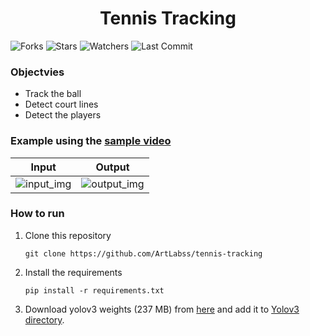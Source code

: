 <h1 align='center'>Tennis Tracking</h1>

![Forks](https://img.shields.io/github/forks/ArtLabss/tennis-tracking.svg)
![Stars](https://img.shields.io/github/stars/ArtLabss/tennis-tracking.svg)
![Watchers](https://img.shields.io/github/watchers/ArtLabss/tennis-tracking.svg)
![Last Commit](https://img.shields.io/github/last-commit/ArtLabss/tennis-tracking.svg) 

<h3>Objectvies</h3>
<ul>
  <li>Track the ball </li>
  <li>Detect court lines </li>
  <li>Detect the players</li>
</ul>



<h3>Example using the <a href="VideoInput/video_input1.mp4">sample video</a></h3>

  
Input            |  Output
:-------------------------:|:-------------------------:
![input_img](https://github.com/ArtLabss/tennis-tracking/blob/eb0d21c54467550e52bf77e66091ecff0681605d/input.gif)  |  ![output_img](https://github.com/ArtLabss/tennis-tracking/blob/eb0d21c54467550e52bf77e66091ecff0681605d/output.gif)

<h3>How to run</h3>
<ol>
  <li>Clone this repository</li>
  
  ```
  git clone https://github.com/ArtLabss/tennis-tracking
  ```
  
  <li>Install the requirements</li>
  
  ```
  pip install -r requirements.txt
  ```
  
  <li>Download yolov3 weights (237 MB) from <a href="https://pjreddie.com/media/files/yolov3.weights">here</a> and add it to <a href="/Yolov3">Yolov3 directory</a>. </li>
  
</ol>
  

